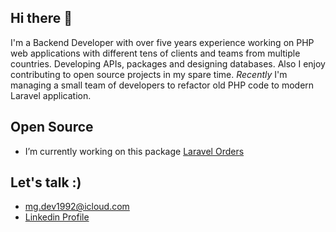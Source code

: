 ## Hi there 👋

I'm a Backend Developer with over five years experience working on PHP web applications with different tens of clients and teams from multiple countries. Developing APIs, packages and designing databases. Also I enjoy contributing to open source projects in my spare time.
_Recently_ I'm managing a small team of developers to refactor old PHP code to modern Laravel application.

## Open Source

- I’m currently working on this package [Laravel Orders](https://github.com/mgamal92/orders-laravel)


## Let's talk :)

- <a href='mailto:mg.dev1992@icloud.com'>mg.dev1992@icloud.com</a>
- [Linkedin Profile](https://www.linkedin.com/in/mgamal92/)
